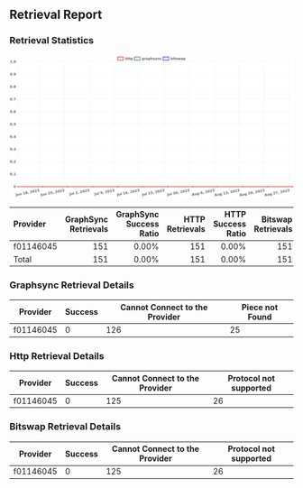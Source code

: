 ## Retrieval Report
### Retrieval Statistics
<img src="https://raw.githubusercontent.com/data-preservation-programs/filplus-checker-assets/main/filecoin-project/filecoin-plus-large-datasets/issues/1648/1693448339651.png"/>

| Provider  | GraphSync Retrievals | GraphSync Success Ratio | HTTP Retrievals | HTTP Success Ratio | Bitswap Retrievals | Bitswap Success Ratio |
| :-------- | -------------------: | ----------------------: | --------------: | -----------------: | -----------------: | --------------------: |
| f01146045 |                  151 |                   0.00% |             151 |              0.00% |                151 |                 0.00% |
| Total     |                  151 |                   0.00% |             151 |              0.00% |                151 |                 0.00% |

### Graphsync Retrieval Details
| Provider  | Success | Cannot Connect to the Provider | Piece not Found |
| --------- | ------- | ------------------------------ | --------------- |
| f01146045 | 0       | 126                            | 25              |

### Http Retrieval Details
| Provider  | Success | Cannot Connect to the Provider | Protocol not supported |
| --------- | ------- | ------------------------------ | ---------------------- |
| f01146045 | 0       | 125                            | 26                     |

### Bitswap Retrieval Details
| Provider  | Success | Cannot Connect to the Provider | Protocol not supported |
| --------- | ------- | ------------------------------ | ---------------------- |
| f01146045 | 0       | 125                            | 26                     |
